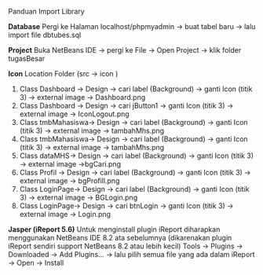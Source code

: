 Panduan Import Library

**Database**
Pergi ke Halaman localhost/phpmyadmin -> buat tabel baru -> lalu import file dbtubes.sql

**Project**
Buka NetBeans IDE -> pergi ke File -> Open Project -> klik folder tugasBesar

**Icon**
Location Folder (src -> icon )
1. Class Dashboard -> Design -> cari label (Background) -> ganti Icon (titik 3) -> external image -> Dashboard.png
2. Class Dashboard -> Design -> cari jButton1 -> ganti Icon (titik 3) -> external image -> IconLogout.png
3. Class tmbMahasiswa-> Design -> cari label (Background) -> ganti Icon (titik 3) -> external image -> tambahMhs.png
4. Class tmbMahasiswa-> Design -> cari label (Background) -> ganti Icon (titik 3) -> external image -> tambahMhs.png
5. Class dataMHS-> Design -> cari label (Background) -> ganti Icon (titik 3) -> external image ->bgCari.png
6. Class Profil -> Design -> cari label (Background) -> ganti Icon (titik 3) -> external image -> bgProfill.png
7. Class LoginPage-> Design -> cari label (Background) -> ganti Icon (titik 3) -> external image -> BGLogin.png
8. Class LoginPage-> Design -> cari btnLogin -> ganti Icon (titik 3) -> external image -> Login.png

**Jasper (iReport 5.6)**
Untuk menginstall plugin iReport diharapkan menggunakan NetBeans IDE 8.2 ata sebelumnya (dikarenakan plugin iReport sendiri support NetBeans 8.2 atau lebih kecil)
Tools ->  Plugins -> Downloaded -> Add Plugins… -> lalu pilih semua file yang ada dalam iReport -> Open -> Install

